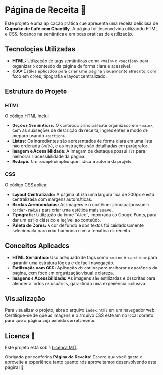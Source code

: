# Página de Receita 🍰

Este projeto é uma aplicação prática que apresenta uma receita deliciosa de **Cupcake de Café com Chantilly**. A página foi desenvolvida utilizando HTML e CSS, focando na semântica e em boas práticas de estilização.

## Tecnologias Utilizadas

- **HTML:** Utilização de tags semânticas como `<main>` e `<section>` para organizar o conteúdo da página de forma clara e acessível.
- **CSS:** Estilos aplicados para criar uma página visualmente atraente, com foco em cores, tipografia e layout centralizado.

## Estrutura do Projeto

### HTML
O código HTML inclui:
- **Seções Semânticas:** O conteúdo principal está organizado em `<main>`, com as subseções de descrição da receita, ingredientes e modo de preparo usando `<section>`.
- **Listas:** Os ingredientes são apresentados de forma clara em uma lista não ordenada (`<ul>`), e as instruções são detalhadas em parágrafos.
- **Imagem e Acessibilidade:** A imagem de destaque possui `alt` para melhorar a acessibilidade da página.
- **Rodapé:** Um rodapé simples que indica a autoria do projeto.

### CSS
O código CSS aplica:
- **Layout Centralizado:** A página utiliza uma largura fixa de 800px e está centralizada com margens automáticas.
- **Bordas Arredondadas:** As imagens e o contêiner principal possuem `border-radius` para criar uma estética mais suave.
- **Tipografia:** Utilização da fonte "Alice", importada do Google Fonts, para dar um estilo clássico e legível ao conteúdo.
- **Paleta de Cores:** A cor de fundo e dos textos foi cuidadosamente selecionada para criar harmonia com a temática da receita.

## Conceitos Aplicados

- **HTML Semântico:** Uso adequado de tags como `<main>` e `<section>` para garantir uma estrutura lógica e de fácil navegação.
- **Estilização com CSS:** Aplicação de estilos para melhorar a aparência da página, com foco em organização visual e clareza.
- **Imagens e Acessibilidade:** As imagens são estilizadas e descritas para atender a todos os usuários, garantindo uma experiência inclusiva.

## Visualização

Para visualizar o projeto, abra o arquivo `index.html` em um navegador web. Certifique-se de que as imagens e o arquivo CSS estejam no local correto para que a página seja exibida corretamente.

## Licença 📜

Este projeto está sob a [Licença MIT](LICENSE).

Obrigado por conferir a **Página de Receita**! Espero que você goste e aproveite a experiência tanto quanto nós aproveitamos desenvolvendo esta página! 🚀
